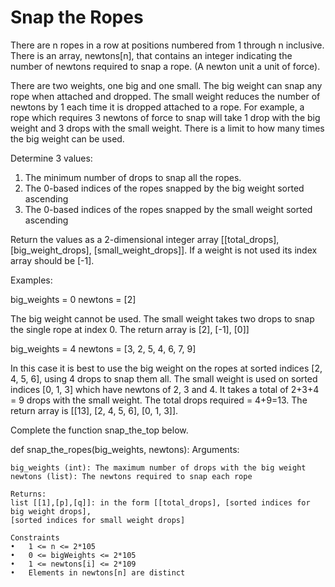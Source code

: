 
# Snap the Ropes
There are n ropes in a row at positions numbered from 1 through n inclusive. There is an array, newtons[n], that
contains an integer indicating the number of newtons required to snap a rope. (A newton unit a unit of force).

There are two weights, one big and one small. The big weight can snap any rope when attached and dropped. The small
weight reduces the number of newtons by 1 each time it is dropped attached to a rope. For example, a rope which
requires 3 newtons of force to snap will take 1 drop with the big weight and 3 drops with the small weight. There is a
limit to how many times the big weight can be used.

Determine 3 values:
1.	The minimum number of drops to snap all the ropes.
2.	The 0-based indices of the ropes snapped by the big weight sorted ascending
3.	The 0-based indices of the ropes snapped by the small weight sorted ascending

Return the values as a 2-dimensional integer array [[total_drops], [big_weight_drops], [small_weight_drops]]. If a
weight is not used its index array should be [-1].

Examples:

big_weights = 0
newtons = [2]

The big weight cannot be used. The small weight takes two drops to snap the single rope at index 0. The return array
is [2], [-1], [0]]

big_weights = 4
newtons = [3, 2, 5, 4, 6, 7, 9]

In this case it is best to use the big weight on the ropes at sorted indices [2, 4, 5, 6], using 4 drops to snap them
all. The small weight is used on sorted indices [0, 1, 3] which have newtons of 2, 3 and 4. It takes a total of
2+3+4 = 9 drops with the small weight. The total drops required = 4+9=13. The return array
is [[13], [2, 4, 5, 6], [0, 1, 3]].

Complete the function snap_the_top below.

def snap_the_ropes(big_weights, newtons):
    Arguments:

    big_weights (int): The maximum number of drops with the big weight
    newtons (list): The newtons required to snap each rope

    Returns:
    list [[1],[p],[q]]: in the form [[total_drops], [sorted indices for big weight drops],
    [sorted indices for small weight drops]

    Constraints
    •	1 <= n <= 2*105
    •	0 <= bigWeights <= 2*105
    •	1 <= newtons[i] <= 2*109
    •	Elements in newtons[n] are distinct






